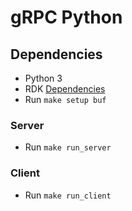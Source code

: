# gRPC Python

## Dependencies

* Python 3
* RDK [Dependencies](../../README.md#dependencies)
* Run `make setup buf`

### Server
* Run `make run_server`

### Client
* Run `make run_client`
